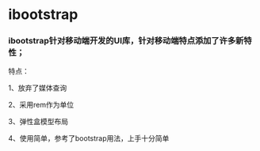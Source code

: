 # ibootstrap

### ibootstrap针对移动端开发的UI库，针对移动端特点添加了许多新特性；

特点：

1、放弃了媒体查询

2、采用rem作为单位

3、弹性盒模型布局

4、使用简单，参考了bootstrap用法，上手十分简单
